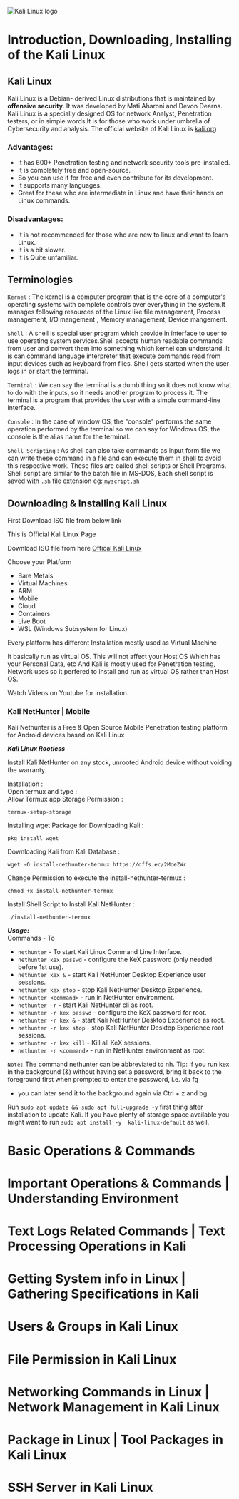 ![Kali Linux logo](https://github.com/aniketchavan2211/Journey-start-from-here/blob/master/Images/images.png)
# Introduction, Downloading, Installing of the Kali Linux

## Kali Linux 
  Kali Linux is a Debian- derived Linux distributions
  that is maintained by **offensive security**.
  It was developed by Mati Aharoni and Devon Dearns.
  Kali Linux is a specially designed OS for network
  Analyst, Penetration testers, or in simple words
  It is for those who work under umbrella of 
  Cybersecurity and analysis. The official
  website of Kali Linux is [kali.org](kali.org)

### Advantages:
  - It has 600+ Penetration testing and network
    security tools pre-installed.
  - It is completely free and open-source. 
  - So you can use it for free and even contribute
    for its development.
  - It supports many languages.
  - Great for these who are intermediate in Linux
    and have their hands on Linux commands.
 
### Disadvantages:
  - It is not recommended for those who are new 
    to linux and want to learn Linux.
  - It is a bit slower.
  - It is Quite unfamiliar.

## Terminologies
  `Kernel` : The kernel is a computer program
    that is the core of a computer's operating
    systems with complete controls over 
    everything in the system,It manages 
    following resources of the Linux like file
    management, Process management, I/O 
    mangement , Memory management, Device 
    mangement.
  
  `Shell` : A shell is special user program
    which provide in interface to user to use
    operating system services.Shell accepts 
    human readable commands from user and convert
    them into something which kernel can 
    understand. It is can command language
    interpreter that execute commands read 
    from input devices such as keyboard 
    from files. Shell gets started when the 
    user logs in or start the terminal.

   `Terminal` : We can say the terminal is a
     dumb thing so it does not know what to
     do with the inputs, so it needs another
     program to process it. The terminal is 
     a program that provides the user with
     a simple command-line interface.

   `Console` : In the case of window OS, the 
     "console" performs the same operation performed
     by the terminal so we can say for Windows
     OS, the console is the alias name for 
     the terminal.

   `Shell Scripting` : As shell can also take 
     commands as input form file we can write 
     these command in a file and can execute 
     them in shell to avoid this respective work.
     These files are called shell scripts or 
     Shell Programs. Shell script are similar
     to the batch file in MS-DOS, Each shell script
     is saved with `.sh` file extension eg: `myscript.sh`

## Downloading & Installing Kali Linux
  First Download ISO file from below link 
 
  This is Official Kali Linux Page

  Download ISO file from here 
  [ Offical Kali Linux  ](kali.org) 

  Choose your Platform
  - Bare Metals 
  - Virtual Machines
  - ARM
  - Mobile
  - Cloud 
  - Containers
  - Live Boot
  - WSL (Windows Subsystem for Linux)


  Every platform has different Installation 
  mostly used as Virtual Machine 
  
  It basically run as virtual OS.
  This will not affect your Host OS Which has your Personal Data, etc
  And Kali is mostly used for Penetration testing, Network uses
  so it perfered to install and run as virtual OS rather than Host OS.
  
  Watch Videos on Youtube for installation.

### Kali NetHunter | Mobile 

 Kali Nethunter is a Free & Open Source Mobile
 Penetration testing platform for Android devices
 based on Kali Linux

 ***Kali Linux Rootless***
 
 Install Kali NetHunter on any stock, 
 unrooted Android device without voiding the 
 warranty.

 Installation :     
 Open termux and type :      
 Allow Termux app Storage Permission :
 ```
 termux-setup-storage  
 ``` 
 Installing wget Package for Downloading Kali :
 ```
 pkg install wget
 ``` 
 Downloading Kali from Kali Database :
 ```
 wget -O install-nethunter-termux https://offs.ec/2MceZWr 
 ```
 Change Permission to execute the install-nethunter-termux :
 ```
 chmod +x install-nethunter-termux
 ```
 Install Shell Script to Install Kali NetHunter :
 ```
 ./install-nethunter-termux  
 ```
 ***Usage:***        
 Commands - To        
 - `nethunter` - To start Kali Linux Command Line Interface.          
 - `nethunter kex passwd` - configure the KeX password (only needed before 1st use).     
 - `nethunter kex &` - start Kali NetHunter Desktop Experience user sessions.  
 - `nethunter kex stop` -   stop Kali NetHunter Desktop Experience.   
 - `nethunter <command>` - run in NetHunter environment.  
 - `nethunter -r` - start Kali NetHunter cli as root.  
 - `nethunter -r kex passwd` - configure the KeX password for root.   
 - `nethunter -r kex &` - start Kali NetHunter Desktop Experience as root.   
 - `nethunter -r kex stop` - stop Kali NetHunter Desktop Experience root sessions. 
 - `nethunter -r kex kill` - Kill all KeX sessions. 
 - `nethunter -r <command>` - run <command> in NetHunter environment as root.  

 `Note:` The command nethunter can be abbreviated 
 to nh. Tip: If you run kex in the background 
 (&) without having set a password, bring 
 it back to the foreground first when prompted
 to enter the password, i.e. via fg <job id> 
 - you can later send it to the background 
 again via Ctrl + z and bg <job id>
 
 Run `sudo apt update && sudo apt full-upgrade -y`
 first thing after installation to update Kali. 
 If you have plenty of storage space available
 you might want to run `sudo apt install -y 
 kali-linux-default` as well.





# Basic Operations & Commands
# Important Operations & Commands | Understanding Environment 
# Text Logs Related Commands | Text Processing Operations in Kali
# Getting System info in Linux | Gathering Specifications in Kali
# Users & Groups in Kali Linux 
# File Permission in Kali Linux 
# Networking Commands in Linux | Network Management in Kali Linux
# Package in Linux | Tool Packages in Kali Linux
# SSH Server in Kali Linux 





 
